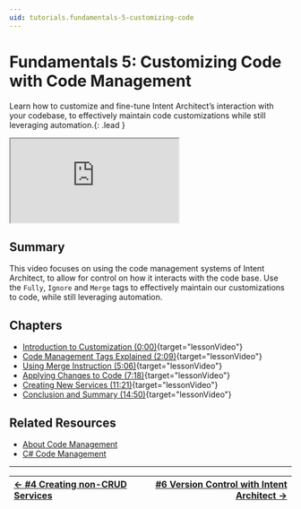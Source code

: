 ```yaml
---
uid: tutorials.fundamentals-5-customizing-code
---
```

# Fundamentals 5: Customizing Code with Code Management

Learn how to customize and fine-tune Intent Architect’s interaction with your codebase, to effectively maintain code customizations while still leveraging automation.{: .lead }

<div class="video-16x9"><iframe name="lessonVideo" src="https://intentarchitect.com/#/redirect/?category=docs-embedded&subCategory=fundamentals-series" title="Video" allowfullscreen></iframe></div>

## Summary

This video focuses on using the code management systems of Intent Architect, to allow for control on how it interacts with the code base. Use the `Fully`, `Ignore` and `Merge` tags to effectively maintain our customizations to code, while still leveraging automation.

## Chapters

- [Introduction to Customization (0:00)](https://www.youtube.com/embed/-9ZM5QR_UQ4?rel=0&start=0&autoplay=1){target="lessonVideo"}
- [Code Management Tags Explained (2:09)](https://www.youtube.com/embed/-9ZM5QR_UQ4?rel=0&start=129&autoplay=1){target="lessonVideo"}
- [Using Merge Instruction (5:06)](https://www.youtube.com/embed/-9ZM5QR_UQ4?rel=0&start=306&autoplay=1){target="lessonVideo"}
- [Applying Changes to Code (7:18)](https://www.youtube.com/embed/-9ZM5QR_UQ4?rel=0&start=438&autoplay=1){target="lessonVideo"}
- [Creating New Services (11:21)](https://www.youtube.com/embed/-9ZM5QR_UQ4?rel=0&start=681&autoplay=1){target="lessonVideo"}
- [Conclusion and Summary (14:50)](https://www.youtube.com/embed/-9ZM5QR_UQ4?rel=0&start=890&autoplay=1){target="lessonVideo"}

## Related Resources

- [About Code Management](xref:application-development.code-management.about-code-management)
- [C# Code Management](xref:application-development.code-weaving-and-generation.about-code-management-csharp)

---

| [← #4 Creating non-CRUD Services](xref:tutorials.fundamentals-4-create-non-crud-service) | [#6 Version Control with Intent Architect →](xref:tutorials.fundamentals-6-version-control) |
|:--|--:|
